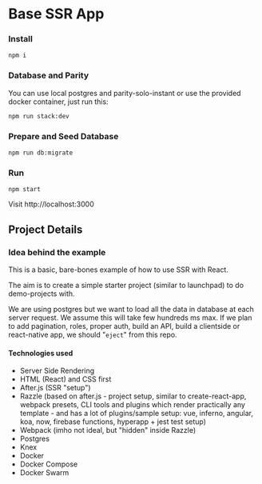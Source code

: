 # Base SSR App

### Install

    npm i

### Database and Parity

You can use local postgres and parity-solo-instant or use the provided docker container, just run this:

    npm run stack:dev

### Prepare and Seed Database

    npm run db:migrate

### Run

    npm start


Visit http://localhost:3000


## Project Details

### Idea behind the example

This is a basic, bare-bones example of how to use SSR with React.

The aim is to create a simple starter project (similar to launchpad) to do demo-projects with.

We are using postgres but we want to load all the data in database at each server request. We assume this will take few hundreds ms max. If we plan to add pagination, roles, proper auth, build an API, build a clientside or react-native app, we should "`eject`" from this repo.

#### Technologies used

- Server Side Rendering
- HTML (React) and CSS first
- After.js (SSR "setup")
- Razzle (based on after.js - project setup, similar to create-react-app, webpack presets, CLI tools and plugins which render practically any template - and has a lot of plugins/sample setup: vue, inferno, angular, koa, now, firebase functions, hyperapp + jest test setup)
- Webpack (imho not ideal, but "hidden" inside Razzle)
- Postgres
- Knex
- Docker
- Docker Compose
- Docker Swarm
